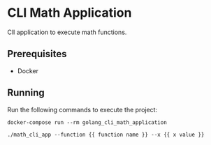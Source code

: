 # CLI Math Application

ClI application to execute math functions.

## Prerequisites

- Docker

## Running

Run the following commands to execute the project:

```
docker-compose run --rm golang_cli_math_application

./math_cli_app --function {{ function name }} --x {{ x value }}
```
